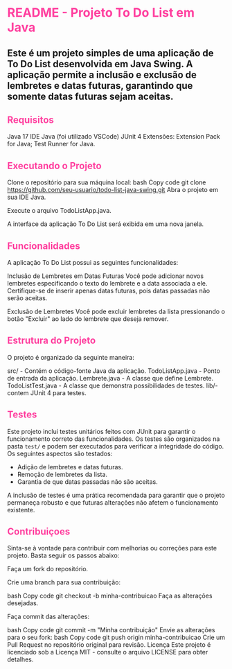 <h1 style="color: #FF409F">README - Projeto To Do List em Java </h1>

<h2>Este é um projeto simples de uma aplicação de To Do List desenvolvida em Java Swing. A aplicação permite a inclusão e exclusão de lembretes e datas futuras, garantindo que somente datas futuras sejam aceitas.<h2>

<h2 style="color: #FF409F">Requisitos</h2> 
Java 17
IDE Java (foi utilizado VSCode)
JUnit 4
Extensões: 
Extension Pack for Java;
Test Runner for Java.


<h2 style="color: #FF409F">Executando o Projeto</h2>

Clone o repositório para sua máquina local:
bash
Copy code
git clone https://github.com/seu-usuario/todo-list-java-swing.git
Abra o projeto em sua IDE Java.

Execute o arquivo TodoListApp.java.

A interface da aplicação To Do List será exibida em uma nova janela.

<h2 style="color: #FF409F"> Funcionalidades</h2>
A aplicação To Do List possui as seguintes funcionalidades:

Inclusão de Lembretes em Datas Futuras
Você pode adicionar novos lembretes especificando o texto do lembrete e a data associada a ele. Certifique-se de inserir apenas datas futuras, pois datas passadas não serão aceitas.

Exclusão de Lembretes
Você pode excluir lembretes da lista pressionando o botão "Excluir" ao lado do lembrete que deseja remover.

<h2 style="color: #FF409F">Estrutura do Projeto </h2>
O projeto é organizado da seguinte maneira:

src/ - Contém o código-fonte Java da aplicação.
TodoListApp.java - Ponto de entrada da aplicação.
Lembrete.java - A classe que define Lembrete.
TodoListTest.java - A classe que demonstra possibilidades de testes.
lib/- contem JUnit 4 para testes.

<h2 style="color: #FF409F">Testes</h2>

Este projeto inclui testes unitários feitos com JUnit para garantir o funcionamento correto das funcionalidades. Os testes são organizados na pasta `test/` e podem ser executados para verificar a integridade do código. Os seguintes aspectos são testados:

- Adição de lembretes e datas futuras.
- Remoção de lembretes da lista.
- Garantia de que datas passadas não são aceitas.

A inclusão de testes é uma prática recomendada para garantir que o projeto permaneça robusto e que futuras alterações não afetem o funcionamento existente.


<h2 style="color: #FF409F">Contribuiçoes</h2>
Sinta-se à vontade para contribuir com melhorias ou correções para este projeto. Basta seguir os passos abaixo:

Faça um fork do repositório.

Crie uma branch para sua contribuição:

bash
Copy code
git checkout -b minha-contribuicao
Faça as alterações desejadas.

Faça commit das alterações:

bash
Copy code
git commit -m "Minha contribuição"
Envie as alterações para o seu fork:
bash
Copy code
git push origin minha-contribuicao
Crie um Pull Request no repositório original para revisão.
Licença
Este projeto é licenciado sob a Licença MIT - consulte o arquivo LICENSE para obter detalhes.

